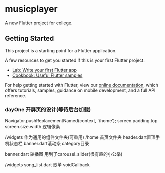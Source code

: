 # musicplayer

A new Flutter project for college.

## Getting Started

This project is a starting point for a Flutter application.

A few resources to get you started if this is your first Flutter project:

- [Lab: Write your first Flutter app](https://flutter.dev/docs/get-started/codelab)
- [Cookbook: Useful Flutter samples](https://flutter.dev/docs/cookbook)

For help getting started with Flutter, view our
[online documentation](https://flutter.dev/docs), which offers tutorials,
samples, guidance on mobile development, and a full API reference.

### dayOne 开屏页的设计(等待后台加载)
Navigator.pushReplacementNamed(context, '/home');
screen.padding.top
screen.size.width  逻辑像素

/widgets 作为通用的组件文件夹(可重用)
/home 首页文件夹
header.dart置顶手机状态栏
banner.dart滚动条
category目录

banner.dart
轮播图
用到了carousel_slider(很有趣的小公举)

/widgets
song_list.dart 歌单
voidCallback